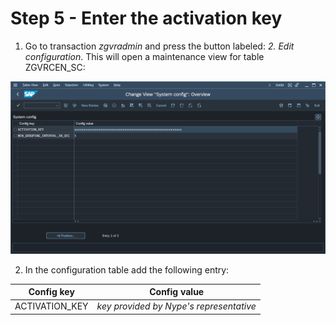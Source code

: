 # Step 5 - Enter the activation key

1. Go to transaction *zgvradmin* and press the button labeled: *2. Edit configuration*. This will open a maintenance view for table ZGVRCEN_SC:

![](res/fa-conf.png)

2. In the configuration table add the following entry:

|Config key|Config value|
|--|--|
|ACTIVATION_KEY|*key provided by Nype's representative*|




